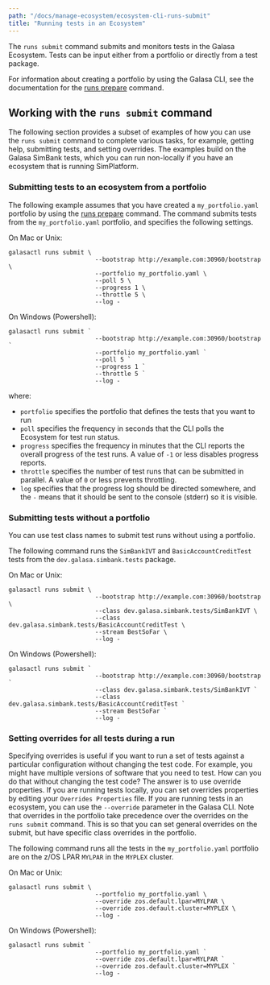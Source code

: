 ```yaml
---
path: "/docs/manage-ecosystem/ecosystem-cli-runs-submit"
title: "Running tests in an Ecosystem"
---
```


The `runs submit` command submits and monitors tests in the Galasa Ecosystem. Tests can be input either from a portfolio or directly from a test package.

For information about creating a portfolio by using the Galasa CLI, see the documentation for the [runs prepare](/docs/manage-ecosystem/ecosystem-cli-runs-prepare) command.

## Working with the `runs submit` command

The following section provides a subset of examples of how you can use the `runs submit` command to complete various tasks, for example, getting help, submitting tests, and setting overrides. The examples build on the Galasa SimBank tests, which you can run non-locally if you have an ecosystem that is running SimPlatform.

### Submitting tests to an ecosystem from a portfolio

The following example assumes that you have created a `my_portfolio.yaml` portfolio by using the [runs prepare](/docs/manage-ecosystem/ecosystem-cli-runs-prepare) command. The command submits tests from the `my_portfolio.yaml` portfolio, and specifies the following settings.

On Mac or Unix:

```
galasactl runs submit \
                        --bootstrap http://example.com:30960/bootstrap \
                        --portfolio my_portfolio.yaml \
                        --poll 5 \
                        --progress 1 \
                        --throttle 5 \
                        --log -
```

On Windows (Powershell):

```
galasactl runs submit `
                        --bootstrap http://example.com:30960/bootstrap `
                        --portfolio my_portfolio.yaml `
                        --poll 5 `
                        --progress 1 `
                        --throttle 5 `
                        --log -
```

where:

- `portfolio` specifies the portfolio that defines the tests that you want to run
- `poll` specifies the frequency in seconds that the CLI polls the Ecosystem for test run status.
- `progress` specifies the frequency in minutes that the CLI reports the overall progress of the test runs. A value of  `-1` or less disables progress reports.
- `throttle` specifies the number of test runs that can be submitted in parallel. A value of `0` or less  prevents throttling.
- `log` specifies that the progress log should be directed somewhere, and the `-` means that it should be sent to the console (stderr) so it is visible.


### Submitting tests without a portfolio

You can use test class names to submit test runs without using a portfolio.

The following command runs the `SimBankIVT` and `BasicAccountCreditTest` tests from the  `dev.galasa.simbank.tests` package.

On Mac or Unix:

```
galasactl runs submit \
                        --bootstrap http://example.com:30960/bootstrap \
                        --class dev.galasa.simbank.tests/SimBankIVT \
                        --class dev.galasa.simbank.tests/BasicAccountCreditTest \
                        --stream BestSoFar \
                        --log -
```

On Windows (Powershell):

```
galasactl runs submit `
                        --bootstrap http://example.com:30960/bootstrap `
                        --class dev.galasa.simbank.tests/SimBankIVT `
                        --class dev.galasa.simbank.tests/BasicAccountCreditTest `
                        --stream BestSoFar `
                        --log -
```


### Setting overrides for all tests during a run

Specifying overrides is useful if you want to run a set of tests against a particular configuration without changing the test code. For example, you might have multiple versions of software that you need to test. How can you do that without changing the test code? The answer is to use override properties. If you are running tests locally, you can set overrides properties by editing your `Overrides Properties` file. If you are running tests in an ecosystem, you can use the `--override` parameter in the Galasa CLI. Note that overrides in the portfolio take precedence over the overrides on the `runs submit` command. This is so that you can set general overrides on the submit, but have specific class overrides in the portfolio.

The following command runs all the tests in the `my_portfolio.yaml` portfolio are on the z/OS LPAR `MYLPAR` in the `MYPLEX` cluster.

On Mac or Unix:

```
galasactl runs submit \
                        --portfolio my_portfolio.yaml \
                        --override zos.default.lpar=MYLPAR \
                        --override zos.default.cluster=MYPLEX \
                        --log -
```

On Windows (Powershell):

```
galasactl runs submit `
                        --portfolio my_portfolio.yaml `
                        --override zos.default.lpar=MYLPAR `
                        --override zos.default.cluster=MYPLEX `
                        --log -
```
